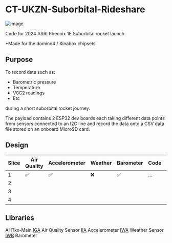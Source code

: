 # CT-UKZN-Suborbital-Rideshare
![image](https://user-images.githubusercontent.com/107643197/221375419-d97fc3f7-f874-4c50-b7d7-c1082380f069.png)

Code for 2024 ASRI Pheonix 1E Suborbital rocket launch

*Made for the domino4 / Xinabox chipsets

## Purpose
To record data such as:
 - Barometric pressure
 - Temperature
 - V0C2 readings
 - Etc

during a short suborbital rocket journey.

The payload contains 2 ESP32 dev boards each taking different data points from sensors connected to an I2C line and record the data onto
a CSV data file stored on an onboard MicroSD card.
## Design
| Slice | Air Quality | Accelerometer | Weather | Barometer | Code | Contributor
| -- | -- | -- | -- | -- | -- | -- |
| 1 |✅|✅|❌|✅| ... | ... |
| 2 | | | | | | |
| 3 | | | | | | |
| 4 | | | | | | |

## Libraries
AHTxx-Main
[IGA](https://github.com/domino4com/IGA) Air Quality Sensor
[IIA](https://github.com/domino4com/IIA) Accelerometer
[IWA](https://github.com/domino4com/IWA) Weather Sensor
[IWB](https://github.com/domino4com/IWB) Barometer
